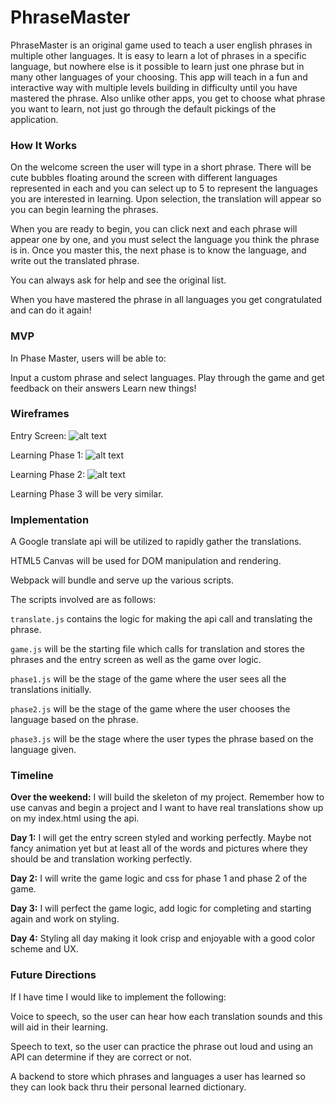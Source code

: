 # PhraseMaster

PhraseMaster is an original game used to teach a user english phrases in multiple other languages.  It is easy to learn a lot of phrases in a specific language, but nowhere else is it possible to learn just one phrase but in many other languages of your choosing.  This app will teach in a fun and interactive way with multiple levels building in difficulty until you have mastered the phrase.  Also unlike other apps, you get to choose what phrase you want to learn, not just go through the default pickings of the application.  

### How It Works

On the welcome screen the user will type in a short phrase.  There will be cute bubbles floating around the screen with different languages represented in each and you can select up to 5 to represent the languages you are interested in learning.  Upon selection, the translation will appear so you can begin learning the phrases.  

When you are ready to begin, you can click next and each phrase will appear one by one, and you must select the language you think the phrase is in.  Once you master this, the next phase is to know the language, and write out the translated phrase.

You can always ask for help and see the original list.

When you have mastered the phrase in all languages you get congratulated and can do it again!

### MVP

In Phase Master, users will be able to:

Input a custom phrase and select languages.
Play through the game and get feedback on their answers
Learn new things!

### Wireframes

Entry Screen:
![alt text](https://res.cloudinary.com/make-anything/image/upload/v1506888703/6195006_lhz76e.png "Entry Screen")

Learning Phase 1:
![alt text](https://res.cloudinary.com/make-anything/image/upload/v1506888717/6195012_m22rto.png "Phase 1")

Learning Phase 2:
![alt text](https://res.cloudinary.com/make-anything/image/upload/v1506888731/6195020_ckt3sb.png "Phase 2")

Learning Phase 3 will be very similar.

### Implementation

A Google translate api will be utilized to rapidly gather the translations.

HTML5 Canvas will be used for DOM manipulation and rendering.  

Webpack will bundle and serve up the various scripts.

The scripts involved are as follows:

  `translate.js` contains the logic for making the api call and translating the phrase.

  `game.js` will be the starting file which calls for translation and stores the phrases and the entry screen as well as the game over logic.

  `phase1.js` will be the stage of the game where the user sees all the translations initially.

  `phase2.js` will be the stage of the game where the user chooses the language based on the phrase.

  `phase3.js` will be the stage where the user types the phrase based on the language given.

### Timeline

**Over the weekend:** I will build the skeleton of my project.  Remember how to use canvas and begin a project and I want to have real translations show up on my index.html using the api.

**Day 1:**  I will get the entry screen styled and working perfectly.  Maybe not fancy animation yet but at least all of the words and pictures where they should be and translation working perfectly.

**Day 2:**  I will write the game logic and css for phase 1 and phase 2 of the game.

**Day 3:** I will perfect the game logic, add logic for completing and starting again and work on styling.

**Day 4:**  Styling all day making it look crisp and enjoyable with a good color scheme and UX.


### Future Directions

If I have time I would like to implement the following:

Voice to speech, so the user can hear how each translation sounds and this will aid in their learning.

Speech to text, so the user can practice the phrase out loud and using an API can determine if they are correct or not.

A backend to store which phrases and languages a user has learned so they can look back thru their personal learned dictionary.
